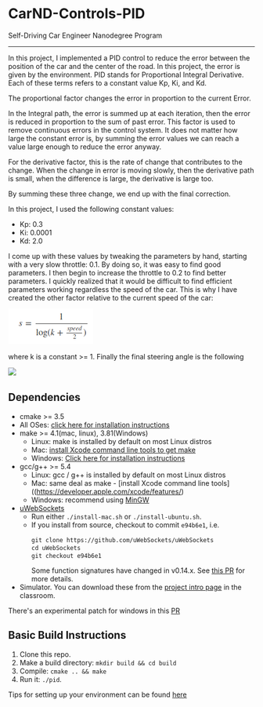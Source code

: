 # CarND-Controls-PID
Self-Driving Car Engineer Nanodegree Program

---

In this project, I implemented a PID control to reduce the error between the position of the car and the center of the road. In this project, the error is given by the environment. PID stands for Proportional Integral Derivative. Each of these terms refers to a constant value Kp, Ki, and Kd.

The proportional factor changes the error in proportion to the current Error. 

In the Integral path, the error is summed up at each iteration, then the error is reduced in proportion to the sum of past error. This factor is used to remove continuous errors in the control system. It does not matter how large the constant error is, by summing the error values we can reach a value large enough to reduce the error anyway.

For the derivative factor, this is the rate of change that contributes to the change. When the change in error is moving slowly, then the derivative path is small, when the difference is large, the derivative is large too.

By summing these three change, we end up with the final correction.

In this project, I used the following constant values:

<ul>
 <li>Kp: 0.3</li>
 <li>Ki: 0.0001</li>
 <li>Kd: 2.0</li>
</ul>

I come up with these values by tweaking the parameters by hand, starting with a very slow throttle: 0.1. By doing so, it was easy to find good parameters. I then begin to increase the throttle to 0.2 to find better parameters. I quickly realized that it would be difficult to find efficient parameters working regardless the speed of the car. This is why I have created the other factor relative to the current speed of the car:

<img src="img/s.png"/>

where k is a constant >= 1.
Finally the final steering angle is the following 

<img src="steering/s.png"/>

## Dependencies

* cmake >= 3.5
 * All OSes: [click here for installation instructions](https://cmake.org/install/)
* make >= 4.1(mac, linux), 3.81(Windows)
  * Linux: make is installed by default on most Linux distros
  * Mac: [install Xcode command line tools to get make](https://developer.apple.com/xcode/features/)
  * Windows: [Click here for installation instructions](http://gnuwin32.sourceforge.net/packages/make.htm)
* gcc/g++ >= 5.4
  * Linux: gcc / g++ is installed by default on most Linux distros
  * Mac: same deal as make - [install Xcode command line tools]((https://developer.apple.com/xcode/features/)
  * Windows: recommend using [MinGW](http://www.mingw.org/)
* [uWebSockets](https://github.com/uWebSockets/uWebSockets)
  * Run either `./install-mac.sh` or `./install-ubuntu.sh`.
  * If you install from source, checkout to commit `e94b6e1`, i.e.
    ```
    git clone https://github.com/uWebSockets/uWebSockets
    cd uWebSockets
    git checkout e94b6e1
    ```
    Some function signatures have changed in v0.14.x. See [this PR](https://github.com/udacity/CarND-MPC-Project/pull/3) for more details.
* Simulator. You can download these from the [project intro page](https://github.com/udacity/self-driving-car-sim/releases) in the classroom.

There's an experimental patch for windows in this [PR](https://github.com/udacity/CarND-PID-Control-Project/pull/3)

## Basic Build Instructions

1. Clone this repo.
2. Make a build directory: `mkdir build && cd build`
3. Compile: `cmake .. && make`
4. Run it: `./pid`.

Tips for setting up your environment can be found [here](https://classroom.udacity.com/nanodegrees/nd013/parts/40f38239-66b6-46ec-ae68-03afd8a601c8/modules/0949fca6-b379-42af-a919-ee50aa304e6a/lessons/f758c44c-5e40-4e01-93b5-1a82aa4e044f/concepts/23d376c7-0195-4276-bdf0-e02f1f3c665d)
